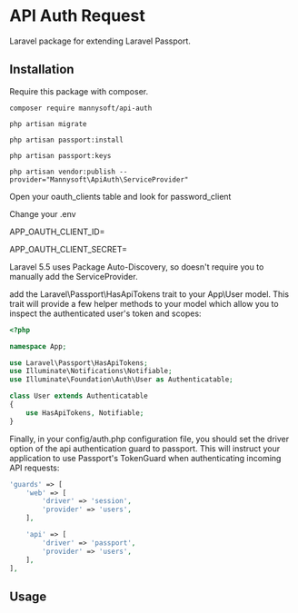 # API Auth Request
Laravel package for extending Laravel Passport.

## Installation

Require this package with composer.

```shell
composer require mannysoft/api-auth
```
```shell
php artisan migrate
```
```shell
php artisan passport:install
```
```shell
php artisan passport:keys
```
```shell
php artisan vendor:publish --provider="Mannysoft\ApiAuth\ServiceProvider"
```

Open your oauth_clients table and look for password_client

Change your .env

APP_OAUTH_CLIENT_ID=

APP_OAUTH_CLIENT_SECRET=

Laravel 5.5 uses Package Auto-Discovery, so doesn't require you to manually add the ServiceProvider.


add the Laravel\Passport\HasApiTokens trait to your App\User model. This trait will provide a few helper methods to your model which allow you to inspect the authenticated user's token and scopes:


```php
<?php

namespace App;

use Laravel\Passport\HasApiTokens;
use Illuminate\Notifications\Notifiable;
use Illuminate\Foundation\Auth\User as Authenticatable;

class User extends Authenticatable
{
    use HasApiTokens, Notifiable;
}
```


Finally, in your config/auth.php configuration file, you should set the driver option of the  api authentication guard to passport. This will instruct your application to use Passport's  TokenGuard when authenticating incoming API requests:


```php
'guards' => [
    'web' => [
        'driver' => 'session',
        'provider' => 'users',
    ],

    'api' => [
        'driver' => 'passport',
        'provider' => 'users',
    ],
],
```
## Usage
